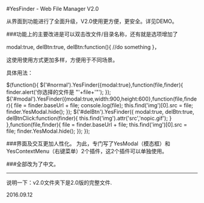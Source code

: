 #YesFinder - Web File Manager V2.0

从界面到功能进行了全面升级，V2.0使用更方便，更安全。详见DEMO。

###功能上的主要改进是可以双击改文件/目录名称，还有就是选项增加了

 modal:true, 
 delBtn:true,
 delBtn:function(){
    //do something
 }，

 这使用使用方式更加多样，方便用于不同场景。

 具体用法：

 $(function(){
    $('#normal').YesFinder({modal:true},function(file,finder){
        finder.alert('你选择的文件是 "'+file+'"');
    });
    $('#modal').YesFinder({modal:true,width:900,height:600},function(file,finder){
         file = finder.baseUrl + file;
         console.log(file);
         this.find('img')[0].src = file;
         finder.YesModal.hide();
     });
     $('#delBtn').YesFinder({
         modal:true,
         delBtn:true,
         delBtnClick:function(finder){
             this.find('img').attr('src','nopic.gif');
         }
     },function(file,finder){
         file = finder.baseUrl + file;
         this.find('img')[0].src = file;
         finder.YesModal.hide();
      });
 });
 
###界面及交互更加人性化。
    为此，专门写了YesModal（模态框）和YesContextMenu（右键菜单）2个插件，这2个插件可以单独使用。

###全部改为了中文。

------------------------------------------------------------------

说明一下：v2.0文件夹下是2.0版的完整文件.


2016.09.12
